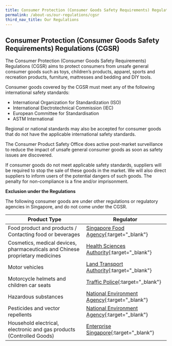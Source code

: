 ```yaml
---
title: Consumer Protection (Consumer Goods Safety Requirements) Regulations (CGSR)
permalink: /about-us/our-regulations/cgsr
third_nav_title: Our Regulations
---
```

## Consumer Protection (Consumer Goods Safety Requirements) Regulations (CGSR)
The Consumer Protection (Consumer Goods Safety Requirements) Regulations (CGSR) aims to protect consumers from unsafe general consumer goods such as toys, children’s products, apparel, sports and recreation products, furniture, mattresses and bedding and DIY tools.

Consumer goods covered by the CGSR must meet any of the following international safety standards:
* International Organization for Standardization (ISO)
* International Electrotechnical Commission (IEC)
* European Committee for Standardisation
* ASTM International

Regional or national standards may also be accepted for consumer goods that do not have the applicable international safety standards.

The Consumer Product Safety Office does active post-market surveillance to reduce the impact of unsafe general consumer goods as soon as safety issues are discovered.

If consumer goods do not meet applicable safety standards, suppliers will be required to stop the sale of these goods in the market. We will also direct suppliers to inform users of the potential dangers of such goods. The penalty for non-compliance is a fine and/or imprisonment.

**Exclusion under the Regulations**

The following consumer goods are under other regulations or regulatory agencies in Singapore, and do not come under the CGSR.

|Product Type|Regulator|
|---|---|
|Food product and products / Contacting food or beverages|[Singapore Food Agency](https://www.sfa.gov.sg/){:target="_blank"}|
|Cosmetics, medical devices, pharmaceuticals and Chinese proprietary medicines|[Health Sciences Authority](https://www.hsa.gov.sg/){:target="_blank"}|
|Motor vehicles|[Land Transport Authority](https://www.lta.gov.sg/content/ltagov/en.html){:target="_blank"}|
|Motorcycle helmets and children car seats|[Traffic Police](https://www.police.gov.sg/Advisories/Traffic/Road-Safety-Tips){:target="_blank"}|
|Hazardous substances|[National Environment Agency](https://www.nea.gov.sg/our-services/pollution-control/chemical-safety/hazardous-substances){:target="_blank"}|
|Pesticides and vector repellents|[National Environment Agency](https://www.nea.gov.sg/our-services/pest-control/registration-of-control-of-public-health-pesticides-and-repellents-against-vectors){:target="_blank"}|
|Household electrical, electronic and gas products (Controlled Goods)|[Enterprise Singapore](/about-us/our-regulations/cpsr){:target="_blank"}|
